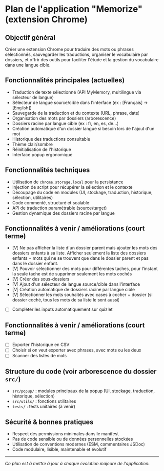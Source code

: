 # Plan de l'application "Memorize" (extension Chrome)

## Objectif général
Créer une extension Chrome pour traduire des mots ou phrases sélectionnés, sauvegarder les traductions, organiser le vocabulaire par dossiers, et offrir des outils pour faciliter l'étude et la gestion du vocabulaire dans une langue cible.


## Fonctionnalités principales (actuelles)
- Traduction de texte sélectionné (API MyMemory, multilingue via sélecteur de langue)
- Sélecteur de langue source/cible dans l'interface (ex : [Français] → [English])
- Sauvegarde de la traduction et du contexte (URL, phrase, date)
- Organisation des mots par dossiers (arborescence)
- Dossiers racine par langue cible (ex : fr, en, es, de...)
- Création automatique d'un dossier langue si besoin lors de l'ajout d'un mot
- Historique des traductions consultable
- Thème clair/sombre
- Réinitialisation de l'historique
- Interface popup ergonomique


## Fonctionnalités techniques
- Utilisation de `chrome.storage.local` pour la persistance
- Injection de script pour récupérer la sélection et le contexte
- Découpage du code en modules (UI, stockage, traduction, historique, sélection, utilitaires)
- Code commenté, structuré et scalable
- API de traduction paramétrable (source/target)
- Gestion dynamique des dossiers racine par langue


## Fonctionnalités à venir / améliorations (court terme)
- [V] Ne pas afficher la liste d'un dossier parent mais ajouter les mots des dossiers enfants à sa liste. Afficher seulement la liste des dossiers enfants + mots qui ne se trouvent que dans le dossier parent et pas dans le dossier enfant.
- [V] Pouvoir sélectionner des mots pour différentes taches, pour l'instant la seule tache est de supprimer seulement les mots cochés
- [V] Créer des sous-dossiers
- [V] Ajout d'un sélecteur de langue source/cible dans l'interface
- [V] Création automatique de dossiers racine par langue cible
- [V] Sélectionner les mots souhaités avec cases à cocher + dossier (si dossier coché, tous les mots de sa liste le sont aussi)
- [ ] Compléter les inputs automatiquement sur quizlet


## Fonctionnalités à venir / améliorations (court terme)
- [ ] Exporter l'historique en CSV
- [ ] Choisir si on veut exporter avec phrases, avec mots ou les deux
- [ ] Scanner des listes de mots

## Structure du code (voir arborescence du dossier `src/`)
- `src/popup/` : modules principaux de la popup (UI, stockage, traduction, historique, sélection)
- `src/utils/` : fonctions utilitaires
- `tests/` : tests unitaires (à venir)

## Sécurité & bonnes pratiques
- Respect des permissions minimales dans le manifest
- Pas de code sensible ou de données personnelles stockées
- Utilisation de conventions modernes (ESM, commentaires JSDoc)
- Code modulaire, lisible, maintenable et évolutif

---

*Ce plan est à mettre à jour à chaque évolution majeure de l'application.*

